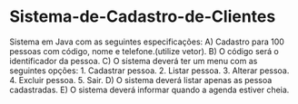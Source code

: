 # Sistema-de-Cadastro-de-Clientes
Sistema em Java com as seguintes especificações:     A) Cadastro para 100 pessoas com código, nome e telefone.(utilize vetor).     B) O código será o identificador da pessoa.     C) O sistema deverá ter um menu com as seguintes opções:     1. Cadastrar pessoa.     2. Listar pessoa.     3. Alterar pessoa.     4. Excluir pessoa.     5. Sair.     D) O sistema deverá listar apenas as pessoa cadastradas.     E) O sistema deverá informar quando a agenda estiver cheia.
